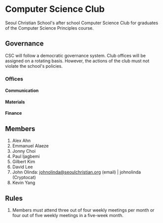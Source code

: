 # Computer Science Club

Seoul Christian School's after school Computer Science Club for graduates of the Computer Science Principles course.

## Governance

CSC will follow a democratic governance system. Club offices will be assigned on a rotating basis. However, the actions of the club must not violate the school's policies.

### Offices

#### Communication

#### Materials

#### Finance

## Members

1. Alex Ahn
1. Emmanuel Alaeze
1. Jonny Choi
1. Paul Ijagbemi
1. Gilbert Kim
1. David Lee
1. John Olinda: johnolinda@seoulchristian.org (email) | johnolinda (Cryptocat)
1. Kevin Yang

## Rules

1. Members must attend three out of four weekly meetings per month or four out of five weekly meetings in a five-week month.
